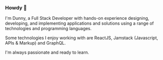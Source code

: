 ### Howdy 👋

I'm Dunny, a Full Stack Developer with hands-on experience designing, developing, and implementing applications and solutions using a range of technologies and programming languages. 

Some technologies I enjoy working with are ReactJS, Jamstack (Javascript, APIs & Markup) and GraphQL.

I'm always passionate and ready to learn.

